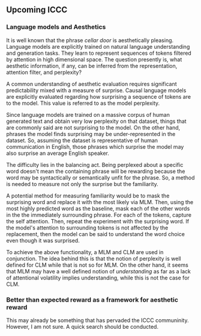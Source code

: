 ## Upcoming ICCC 

### Language models and Aesthetics

It is well known that the phrase *cellar door* is aesthetically pleasing. Language models are explicitly trained on natural language understanding and generation tasks. They learn to represent sequences of tokens filtered by attention in high dimensional space. The question presently is, what aesthetic information, if any, can be inferred from the representation, attention filter, and perplexity? 

A common understanding of aesthetic evaluation requires significant predictability mixed with a measure of surprise. Causal language models are explicitly evaluated regarding how surprising a sequence of tokens are to the model. This value is referred to as the model perplexity. 

Since language models are trained on a massive corpus of human generated text and obtain very low perplexity on that dataset, things that are commonly said are not surprising to the model. On the other hand, phrases the model finds surprising may be under-represented in the dataset. So, assuming the dataset is representative of human communication in English, those phrases which surprise the model may also surprise an average English speaker. 

The difficulty lies in the balancing act. Being perplexed about a specific word doesn't mean the containing phrase will be rewarding because the word may be syntactically or semantically unfit for the phrase. So, a method is needed to measure not only the surprise but the familiarity. 

A potential method for measuring familiarity would be to mask the surprising word and replace it with the most likely via MLM. Then, using the most highly predicted word as the baseline, mask each of the other words in the the immediately surrounding phrase. For each of the tokens, capture the self attention. Then, repeat the experiment with the surprising word. If the model's attention to surrounding tokens is not affected by the replacement, then the model can be said to understand the word choice even though it was surprised. 

To achieve the above functionality, a MLM and CLM are used in conjunction. The idea behind this is that the notion of perplexity is well defined for CLM while that is not so for MLM. On the other hand, it seems that MLM may have a well defined notion of *understanding* as far as a lack of attentional volatility implies understanding, while this is not the case for CLM. 

### Better than expected reward as a framework for aesthetic reward

This may already be something that has pervaded the ICCC communinity. However, I am not sure. A quick search should be conducted. 
